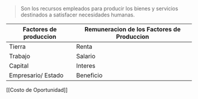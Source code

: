 > Son los recursos empleados para producir los bienes y servicios destinados a satisfacer necesidades humanas.


| Factores de produccion | Remuneracion de los Factores de Produccion |
| ---------------------- | ------------------------------------------ |
| Tierra                 | Renta                                      |
| Trabajo                | Salario                                    |
| Capital                | Interes                                    |
| Empresario/ Estado     | Beneficio                                  |

[[Costo de Oportunidad]]
